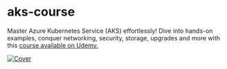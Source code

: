 # aks-course
Master Azure Kubernetes Service (AKS) effortlessly! Dive into hands-on examples, conquer networking, security, storage, upgrades and more with this [course available on Udemy.](https://www.udemy.com/course/azure-kubernetes-services-aks-made-easy/?referralCode=EEED289D5234F9BD0E3A)

[![Cover](https://github.com/AndreiBarbu95/aks-course/assets/117741767/5a5e8580-1e96-4575-815d-09bbd828a4ca)](https://www.udemy.com/course/azure-kubernetes-services-aks-made-easy/?referralCode=EEED289D5234F9BD0E3A)
